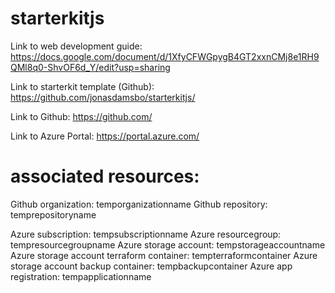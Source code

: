 # starterkitjs

Link to web development guide: https://docs.google.com/document/d/1XfyCFWGpygB4GT2xxnCMj8e1RH9QMl8q0-ShvOF6d_Y/edit?usp=sharing

Link to starterkit template (Github): https://github.com/jonasdamsbo/starterkitjs/

Link to Github: https://github.com/

Link to Azure Portal: https://portal.azure.com/

# associated resources:

Github organization: temporganizationname
Github repository: temprepositoryname

Azure subscription: tempsubscriptionname
Azure resourcegroup: tempresourcegroupname
Azure storage account: tempstorageaccountname
Azure storage account terraform container: tempterraformcontainer
Azure storage account backup container: tempbackupcontainer
Azure app registration: tempapplicationname